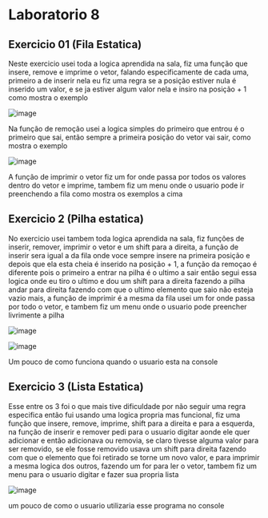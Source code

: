 # Laboratorio 8

## Exercicio 01 (Fila Estatica)

Neste exercicio usei toda a logica aprendida na sala, fiz uma função que insere, remove e imprime o vetor, falando especificamente de cada uma, primeiro a de inserir 
nela eu fiz uma regra se a posição estiver nula é inserido um valor, e se ja estiver algum valor nela e insiro na posição + 1 como mostra o exemplo

![image](https://user-images.githubusercontent.com/98031438/207874311-74924a32-05c2-433d-b835-f5b107e1fe9c.png)

Na função de remoção usei a logica simples do primeiro que entrou é o primeiro que sai, então sempre a primeira posição do vetor vai sair, como mostra o exemplo 

![image](https://user-images.githubusercontent.com/98031438/207874863-a782ea56-9d6c-44db-8c1e-a5b6464e5591.png)

A função de imprimir o vetor fiz um for onde passa por todos os valores dentro do vetor e imprime, tambem fiz um menu onde o usuario pode ir preenchendo a fila
como mostra os exemplos a cima 


## Exercicio 2 (Pilha estatica)

No exercicio usei tambem toda logica aprendida na sala, fiz funções de inserir, remover, imprimir o vetor e um shift para a direita, a função de inserir sera igual a 
da fila onde voce sempre insere na primeira posição e depois que ela esta cheia é inserido na posição + 1, a função da remoçao é diferente pois o primeiro a entrar na 
pilha é o ultimo a sair então segui essa logica onde eu tiro o ultimo e dou um shift para a direita fazendo a pilha andar para direita fazendo com que o ultimo elemento 
que saio não esteja vazio mais, a função de imprimir é a mesma da fila usei um for onde passa por todo o vetor, e tambem fiz um menu onde o usuario pode preencher 
livrimente a pilha

![image](https://user-images.githubusercontent.com/98031438/207877604-641ddd76-220f-4937-8ba3-b12e4173dd3c.png)


![image](https://user-images.githubusercontent.com/98031438/207877781-3824d612-8b88-45a2-b515-26076f171d5c.png)

Um pouco de como funciona quando o usuario esta na console 


## Exercicio 3 (Lista Estatica)

Esse entre os 3 foi o que mais tive dificuldade por não seguir uma regra especifica então fui usando uma logica propria mas funcional, fiz uma função que insere, 
remove, imprime, shift para a direita e para a esquerda, na função de inserir e remover pedi para o usuario digitar aonde ele quer adicionar e então adicionava ou
removia, se claro tivesse alguma valor para ser removido, se ele fosse removido usava um shift para direita fazendo com que o elemento que foi retirado se torne 
um novo valor, e para imprimir a mesma logica dos outros, fazendo um for para ler o vetor, tambem fiz um menu para o usuario digitar e fazer sua propria lista

![image](https://user-images.githubusercontent.com/98031438/207885833-f5802d0d-932d-443d-baf5-990843925a3c.png)

um pouco de como o usuario utilizaria esse programa no console


